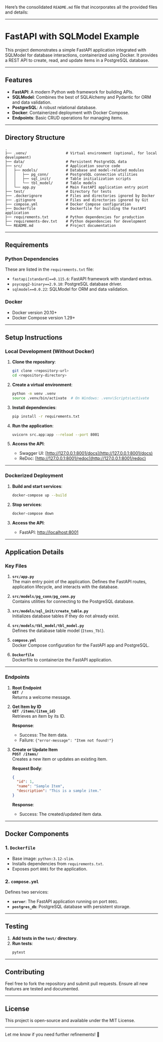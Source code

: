 Here’s the consolidated `README.md` file that incorporates all the provided files and details:

---

# FastAPI with SQLModel Example

This project demonstrates a simple FastAPI application integrated with SQLModel for database interactions, containerized using Docker. It provides a REST API to create, read, and update items in a PostgreSQL database.

---

## Features

- **FastAPI**: A modern Python web framework for building APIs.
- **SQLModel**: Combines the best of SQLAlchemy and Pydantic for ORM and data validation.
- **PostgreSQL**: A robust relational database.
- **Docker**: Containerized deployment with Docker Compose.
- **Endpoints**: Basic CRUD operations for managing items.

---

## Directory Structure

```
.
├── .venv/                  # Virtual environment (optional, for local development)
├── data/                   # Persistent PostgreSQL data
├── src/                    # Application source code
│   ├── models/             # Database and model-related modules
│   │   ├── pg_conn/        # PostgreSQL connection utilities
│   │   ├── sql_init/       # Table initialization scripts
│   │   └── tbl_model/      # Table models
│   └── app.py              # Main FastAPI application entry point
├── test/                   # Directory for tests
├── .dockerignore           # Files and directories ignored by Docker
├── .gitignore              # Files and directories ignored by Git
├── compose.yml             # Docker Compose configuration
├── Dockerfile              # Dockerfile for building the FastAPI application
├── requirements.txt        # Python dependencies for production
├── requirements-dev.txt    # Python dependencies for development
└── README.md               # Project documentation
```

---

## Requirements

### Python Dependencies

These are listed in the `requirements.txt` file:

- `fastapi[standard]==0.115.6`: FastAPI framework with standard extras.
- `psycopg2-binary==2.9.10`: PostgreSQL database driver.
- `sqlmodel==0.0.22`: SQLModel for ORM and data validation.

### Docker

- Docker version 20.10+
- Docker Compose version 1.29+

---

## Setup Instructions

### Local Development (Without Docker)

1. **Clone the repository**:
   ```bash
   git clone <repository-url>
   cd <repository-directory>
   ```

2. **Create a virtual environment**:
   ```bash
   python -m venv .venv
   source .venv/bin/activate  # On Windows: .venv\Scripts\activate
   ```

3. **Install dependencies**:
   ```bash
   pip install -r requirements.txt
   ```

4. **Run the application**:
   ```bash
   uvicorn src.app:app --reload --port 8001
   ```

5. **Access the API**:
   - Swagger UI: [http://127.0.0.1:8001/docs](http://127.0.0.1:8001/docs)
   - ReDoc: [http://127.0.0.1:8001/redoc](http://127.0.0.1:8001/redoc)

---

### Dockerized Deployment

1. **Build and start services**:
   ```bash
   docker-compose up --build
   ```

2. **Stop services**:
   ```bash
   docker-compose down
   ```

3. **Access the API**:
   - FastAPI: [http://localhost:8001](http://localhost:8001)

---

## Application Details

### Key Files

1. **`src/app.py`**  
   The main entry point of the application. Defines the FastAPI routes, application lifecycle, and interacts with the database.

2. **`src/models/pg_conn/pg_conn.py`**  
   Contains utilities for connecting to the PostgreSQL database.

3. **`src/models/sql_init/create_table.py`**  
   Initializes database tables if they do not already exist.

4. **`src/models/tbl_model/tbl_model.py`**  
   Defines the database table model (`Items_Tbl`).

5. **`compose.yml`**  
   Docker Compose configuration for the FastAPI app and PostgreSQL.

6. **`Dockerfile`**  
   Dockerfile to containerize the FastAPI application.

---

### Endpoints

1. **Root Endpoint**  
   **`GET /`**  
   Returns a welcome message.

2. **Get Item by ID**  
   **`GET /items/{item_id}`**  
   Retrieves an item by its ID.  

   **Response**:  
   - Success: The item data.  
   - Failure: `{"error-message": "Item not found!"}`  

3. **Create or Update Item**  
   **`POST /items/`**  
   Creates a new item or updates an existing item.  

   **Request Body**:
   ```json
   {
     "id": 1,
     "name": "Sample Item",
     "description": "This is a sample item."
   }
   ```

   **Response**:  
   - Success: The created/updated item data.

---

## Docker Components

### 1. **`Dockerfile`**
- Base image: `python:3.12-slim`.
- Installs dependencies from `requirements.txt`.
- Exposes port `8001` for the application.

### 2. **`compose.yml`**
Defines two services:
- **`server`**: The FastAPI application running on port `8001`.
- **`postgres_db`**: PostgreSQL database with persistent storage.

---

## Testing

1. **Add tests in the `test/` directory**.
2. **Run tests**:
   ```bash
   pytest
   ```

---

## Contributing

Feel free to fork the repository and submit pull requests. Ensure all new features are tested and documented.

---

## License

This project is open-source and available under the MIT License.

---

Let me know if you need further refinements! 🚀